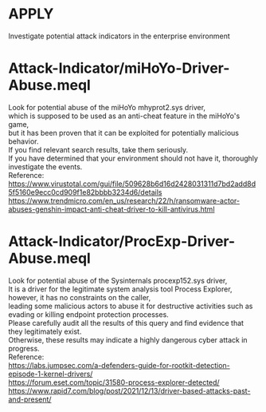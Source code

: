 # APPLY
Investigate potential attack indicators in the enterprise environment

# Attack-Indicator/miHoYo-Driver-Abuse.meql
Look for potential abuse of the miHoYo mhyprot2.sys driver, \
which is supposed to be used as an anti-cheat feature in the miHoYo's game, \
but it has been proven that it can be exploited for potentially malicious behavior. \
If you find relevant search results, take them seriously. \
If you have determined that your environment should not have it, thoroughly investigate the events. \
Reference: \
https://www.virustotal.com/gui/file/509628b6d16d2428031311d7bd2add8d5f5160e9ecc0cd909f1e82bbbb3234d6/details \
https://www.trendmicro.com/en_us/research/22/h/ransomware-actor-abuses-genshin-impact-anti-cheat-driver-to-kill-antivirus.html

# Attack-Indicator/ProcExp-Driver-Abuse.meql
Look for potential abuse of the Sysinternals procexp152.sys driver, \
It is a driver for the legitimate system analysis tool Process Explorer, \
however, it has no constraints on the caller, \
leading some malicious actors to abuse it for destructive activities such as evading or killing endpoint protection processes. \
Please carefully audit all the results of this query and find evidence that they legitimately exist. \
Otherwise, these results may indicate a highly dangerous cyber attack in progress. \
Reference: \
https://labs.jumpsec.com/a-defenders-guide-for-rootkit-detection-episode-1-kernel-drivers/ \
https://forum.eset.com/topic/31580-process-explorer-detected/ \
https://www.rapid7.com/blog/post/2021/12/13/driver-based-attacks-past-and-present/
